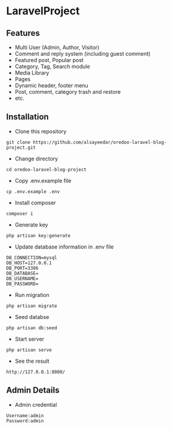 # LaravelProject


## Features

- Multi User (Admin, Author, Visitor)
- Comment and reply system (including guest comment)
- Featured post, Popular post
- Category, Tag, Search module
- Media Library
- Pages
- Dynamic header, footer menu
- Post, comment, category trash and restore
- etc.

## Installation

- Clone this repository
```
git clone https://github.com/alsayeedar/oredoo-laravel-blog-project.git
```
- Change directory
```
cd oredoo-laravel-blog-project
```
- Copy .env.example file
```
cp .env.example .env
```
- Install composer
```
composer i
```
- Generate key
```
php artisan key:generate
```
- Update database information in .env file
```
DB_CONNECTION=mysql
DB_HOST=127.0.0.1
DB_PORT=3306
DB_DATABASE=
DB_USERNAME=
DB_PASSWORD=
```
- Run migration
```
php artisan migrate
```
- Seed databse
```
php artisan db:seed
```
- Start server
```
php artisan serve
```
- See the result
```
http://127.0.0.1:8000/
```

## Admin Details
- Admin credential
```
Username:admin
Password:admin
```